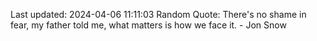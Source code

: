 Last updated: 2024-04-06 11:11:03
Random Quote: There's no shame in fear, my father told me, what matters is how we face it.  -  Jon Snow